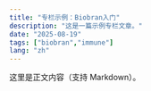```yaml
---
title: "专栏示例：Biobran入门"
description: "这是一篇示例专栏文章。"
date: "2025-08-19"
tags: ["biobran","immune"]
lang: "zh"
---
```


这里是正文内容（支持 Markdown）。
